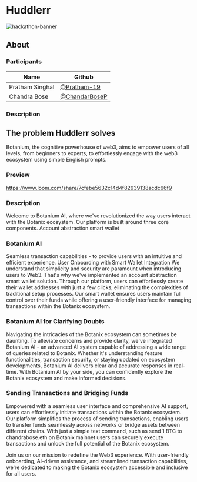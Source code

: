 # Huddlerr
![hackathon-banner](https://cdn.dorahacks.io/static/files/18d6b6e7fece5b6b2716ab64e5ab30b1.jpg@512h.webp)

## About

### Participants

| Name            | Github                                         |
| --------------- | ---------------------------------------------- |
| Pratham Singhal | [@Pratham-19](https://github.com/Pratham-19)   | 
|Chandra Bose     | [@ChandarBoseP](https://github.com/chandrabosep)|


### Description
## The problem Huddlerr solves
Botanium, the cognitive powerhouse of web3, aims to empower users of all levels, from beginners to experts, to effortlessly engage with the web3 ecosystem using simple English prompts.

### Preview



https://www.loom.com/share/7cfebe5632c14d4f82939138acdc66f9

### Description

Welcome to Botanium AI, where we've revolutionized the way users interact with the Botanix ecosystem. Our platform is built around three core components.
Account abstraction smart wallet


### Botanium AI

Seamless transaction capabilities - to provide users with an intuitive and efficient experience.
User Onboarding with Smart Wallet Integration
We understand that simplicity and security are paramount when introducing users to Web3. That's why we've implemented an account abstraction smart wallet solution. Through our platform, users can effortlessly create their wallet addresses with just a few clicks, eliminating the complexities of traditional setup processes. Our smart wallet ensures users maintain full control over their funds while offering a user-friendly interface for managing transactions within the Botanix ecosystem.

### Botanium AI for Clarifying Doubts

Navigating the intricacies of the Botanix ecosystem can sometimes be daunting. To alleviate concerns and provide clarity, we've integrated Botanium AI - an advanced AI system capable of addressing a wide range of queries related to Botanix. Whether it's understanding feature functionalities, transaction security, or staying updated on ecosystem developments, Botanium AI delivers clear and accurate responses in real-time. With Botanium AI by your side, you can confidently explore the Botanix ecosystem and make informed decisions.

### Sending Transactions and Bridging Funds
Empowered with a seamless user interface and comprehensive AI support, users can effortlessly initiate transactions within the Botanix ecosystem. Our platform simplifies the process of sending transactions, enabling users to transfer funds seamlessly across networks or bridge assets between different chains. With just a simple text command, such as send 1 BTC to chandrabose.eth on Botanix mainnet users can securely execute transactions and unlock the full potential of the Botanix ecosystem.

Join us on our mission to redefine the Web3 experience. With user-friendly onboarding, AI-driven assistance, and streamlined transaction capabilities, we're dedicated to making the Botanix ecosystem accessible and inclusive for all users.
